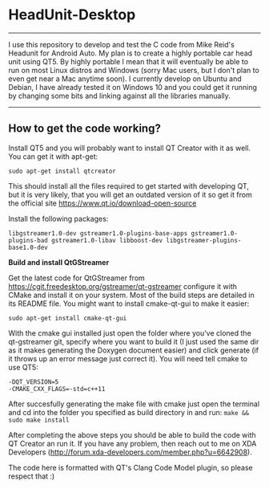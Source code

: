 HeadUnit-Desktop
================


----------


I use this repository to develop and test the C code from Mike Reid's Headunit for Android Auto. My plan is to create a highly portable car head unit using QT5. By highly portable I mean that it will eventually be able to run on most Linux distros and Windows (sorry Mac users, but I don't plan to even get near a Mac anytime soon). I currently develop on Ubuntu and Debian, I have already tested it on Windows 10 and you could get it running by changing some bits and linking against all the libraries manually.


----------
How to get the code working?
----------------------------
Install QT5 and you will probably want to install QT Creator with it as well. You can get it with apt-get:

    sudo apt-get install qtcreator
This should install all the files required to get started with developing QT, but it is very likely, that you will get an outdated version of it so get it from the official site https://www.qt.io/download-open-source

Install the following packages:

    libgstreamer1.0-dev gstreamer1.0-plugins-base-apps gstreamer1.0-plugins-bad gstreamer1.0-libav libboost-dev libgstreamer-plugins-base1.0-dev 

**Build and install QtGStreamer**

Get the latest code for QtGStreamer from https://cgit.freedesktop.org/gstreamer/qt-gstreamer configure it with CMake and install it on your system. Most of the build steps are detailed in its README file. You might want to install cmake-qt-gui to make it easier:

    sudo apt-get install cmake-qt-gui

With the cmake gui installed just open the folder where you've cloned the qt-gstreamer git, specify where you want to build it (I just used the same dir as it makes generating the Doxygen document easier) and click generate (if it throws up an error message just correct it). You will need tell cmake to use QT5:

    -DQT_VERSION=5
    -CMAKE_CXX_FLAGS=-std=c++11
   After succesfully generating the make file with cmake just open the terminal and cd into the folder you specified as build directory in and run: `make && sudo make install`

After completing the above steps you should be able to build the code with QT Creator an run it. If you have any problem, then reach out to me on XDA Developers (http://forum.xda-developers.com/member.php?u=6642908).

The code here is formatted with QT's Clang Code Model plugin, so please respect that :)
